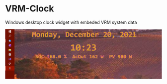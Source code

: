 # VRM-Clock
Windows desktop clock widget with embeded VRM system data

![Clock Widget](Screenshot.png)

